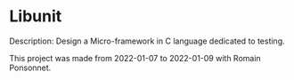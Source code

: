 # Libunit

Description:
Design a Micro-framework in C language dedicated to testing.

This project was made from 2022-01-07 to 2022-01-09 with Romain Ponsonnet.